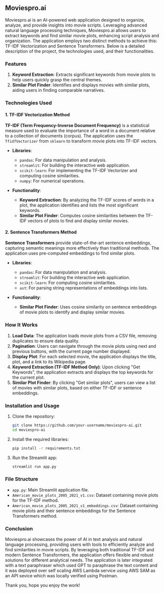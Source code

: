 ## Moviespro.ai

Moviespro.ai is an AI-powered web application designed to organize, analyze, and provide insights into movie scripts. Leveraging advanced natural language processing techniques, Moviespro.ai allows users to extract keywords and find similar movie plots, enhancing script analysis and organization. The application employs two distinct methods to achieve this: TF-IDF Vectorization and Sentence Transformers. Below is a detailed description of the project, the technologies used, and their functionalities.

### Features

1. **Keyword Extraction**: Extracts significant keywords from movie plots to help users quickly grasp the central themes.
2. **Similar Plot Finder**: Identifies and displays movies with similar plots, aiding users in finding comparable narratives.

### Technologies Used

#### 1. **TF-IDF Vectorization Method**

**TF-IDF (Term Frequency-Inverse Document Frequency)** is a statistical measure used to evaluate the importance of a word in a document relative to a collection of documents (corpus). The application uses the `TfidfVectorizer` from `sklearn` to transform movie plots into TF-IDF vectors.

- **Libraries**:
  - `pandas`: For data manipulation and analysis.
  - `streamlit`: For building the interactive web application.
  - `scikit-learn`: For implementing the TF-IDF Vectorizer and computing cosine similarities.
  - `numpy`: For numerical operations.

- **Functionality**:
  - **Keyword Extraction**: By analyzing the TF-IDF scores of words in a plot, the application identifies and lists the most significant keywords.
  - **Similar Plot Finder**: Computes cosine similarities between the TF-IDF vectors of plots to find and display similar movies.

#### 2. **Sentence Transformers Method**

**Sentence Transformers** provide state-of-the-art sentence embeddings, capturing semantic meanings more effectively than traditional methods. The application uses pre-computed embeddings to find similar plots.

- **Libraries**:
  - `pandas`: For data manipulation and analysis.
  - `streamlit`: For building the interactive web application.
  - `scikit-learn`: For computing cosine similarities.
  - `ast`: For parsing string representations of embeddings into lists.

- **Functionality**:
  - **Similar Plot Finder**: Uses cosine similarity on sentence embeddings of movie plots to identify and display similar movies.

### How It Works

1. **Load Data**: The application loads movie plots from a CSV file, removing duplicates to ensure data quality.
2. **Pagination**: Users can navigate through the movie plots using next and previous buttons, with the current page number displayed.
3. **Display Plot**: For each selected movie, the application displays the title, plot, and a link to its Wikipedia page.
4. **Keyword Extraction (TF-IDF Method Only)**: Upon clicking "Get Keywords", the application extracts and displays the top keywords for the current plot.
5. **Similar Plot Finder**: By clicking "Get similar plots", users can view a list of movies with similar plots, based on either TF-IDF or sentence embeddings.

### Installation and Usage

1. Clone the repository:
   ```bash
   git clone https://github.com/your-username/moviespro-ai.git
   cd moviespro-ai
   ```

2. Install the required libraries:
   ```bash
   pip install -r requirements.txt
   ```

3. Run the Streamlit app:
   ```bash
   streamlit run app.py
   ```

### File Structure

- `app.py`: Main Streamlit application file.
- `American_movie_plots_2005_2021_v1.csv`: Dataset containing movie plots for the TF-IDF method.
- `American_movie_plots_2005_2021_v1_embeddings.csv`: Dataset containing movie plots and their sentence embeddings for the Sentence Transformers method.

### Conclusion

Moviespro.ai showcases the power of AI in text analysis and natural language processing, providing users with tools to efficiently analyze and find similarities in movie scripts. By leveraging both traditional TF-IDF and modern Sentence Transformers, the application offers flexible and robust solutions for different analytical needs.
The application is later integrated with a text paraphraser which used GPT to paraphrase the text content and it was deployed over self scaling AWS Lambda service using AWS SAM as an API sevice which was locally verified using Postman.

Thank you, hope you enjoy the work!

